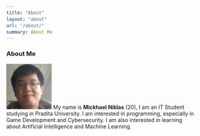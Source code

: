 ```yaml
---
title: "About"
layout: "about"
url: "/about/"
summary: About Me
---
```

### About Me
![Profile](https://raw.githubusercontent.com/Heatbless/myPortofolio/refs/heads/master/assets/images/profile.png)
My name is **Mickhael Niklas** (20), I am an IT Student studying in Pradita University. I am interested in programming, especially in Game Development and Cybersecurity. I am also interested in learning about Artificial Intelligence and Machine Learning. 
